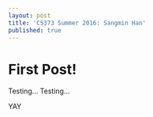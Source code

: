 ```yaml
---
layout: post
title: 'CS373 Summer 2016: Sangmin Han'
published: true
---
```

# First Post!
Testing... Testing...

YAY
